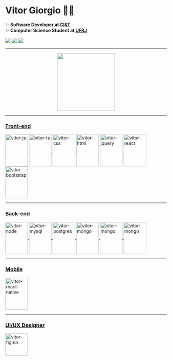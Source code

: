 # Vitor Giorgio 👨‍💻
<div>   
 
✨ **Software Developer at <a href="https://ciandt.com/br/pt-br" alt="ufrj">CI&T</a>** <br>
✨ **Computer Science Student at <a href="https://ufrj.br/" alt="ufrj">UFRJ</a>** <br>

<a href="mailto:vitorlcardoso17@gmail.com"><img src="https://img.shields.io/badge/Gmail-D14836?style=for-the-badge&logo=gmail&logoColor=white"></a> 
<a href="https://www.linkedin.com/in/vitor-lucio-giorgio"><img src="https://img.shields.io/badge/-LinkedIn-%230077B5?style=for-the-badge&logo=linkedin&logoColor=white"></a>
<a href="https://github.com/v-giorgio"><img src="https://img.shields.io/badge/GitHub-100000?style=for-the-badge&logo=github&logoColor=white"></a>
  
<hr/>

<div align="center">
 <a href="https://github.com/v-giorgio">
 <img height="180em" src="https://github-readme-stats.vercel.app/api/top-langs/?username=v-giorgio&layout=compact&langs_count=7&theme=dark"/>
</div>
<hr/>
  
### Front-end
<img align="center" alt="vitor-js" height="100" width="70" src="https://raw.githubusercontent.com/yurijserrano/Github-Profile-Readme-Logos/f994c418a134b58c4aec11152f6a4a33fa89da26/programming%20languages/javascript.svg"/>
<img align="center" alt="vitor-ts" height="100" width="70" src="https://raw.githubusercontent.com/yurijserrano/Github-Profile-Readme-Logos/f994c418a134b58c4aec11152f6a4a33fa89da26/programming%20languages/typescript.svg"/>
<img align="center" alt="vitor-css" height="100" width="70" src="https://raw.githubusercontent.com/yurijserrano/Github-Profile-Readme-Logos/f994c418a134b58c4aec11152f6a4a33fa89da26/others/css.svg"/>
<img align="center" alt="vitor-html" height="100" width="70" src="https://raw.githubusercontent.com/yurijserrano/Github-Profile-Readme-Logos/f994c418a134b58c4aec11152f6a4a33fa89da26/others/html.svg"/>
<img align="center" alt="vitor-jquery" height="100" width="70" src="https://raw.githubusercontent.com/yurijserrano/Github-Profile-Readme-Logos/f994c418a134b58c4aec11152f6a4a33fa89da26/frameworks/jquery.svg"/>
<img align="center" alt="vitor-react" height="100" width="70" src="https://raw.githubusercontent.com/yurijserrano/Github-Profile-Readme-Logos/f994c418a134b58c4aec11152f6a4a33fa89da26/frameworks/react.svg"/>
<img align="center" alt="vitor-bootstrap" height="100" width="70" src="https://raw.githubusercontent.com/yurijserrano/Github-Profile-Readme-Logos/f994c418a134b58c4aec11152f6a4a33fa89da26/frameworks/boostrap.svg"/>  

  <hr/>
  
### Back-end
<img align="center" alt="vitor-node" height="100" width="70" src="https://raw.githubusercontent.com/yurijserrano/Github-Profile-Readme-Logos/f994c418a134b58c4aec11152f6a4a33fa89da26/frameworks/nodejs.svg"/>
<img align="center" alt="vitor-mysql" height="100" width="70" src="https://raw.githubusercontent.com/yurijserrano/Github-Profile-Readme-Logos/f994c418a134b58c4aec11152f6a4a33fa89da26/databases/mysql.svg"/>
<img align="center" alt="vitor-postgres" height="100" width="70" src="https://raw.githubusercontent.com/yurijserrano/Github-Profile-Readme-Logos/f994c418a134b58c4aec11152f6a4a33fa89da26/databases/postgresql.svg"/>
<img align="center" alt="vitor-mongo" height="100" width="70" src="https://raw.githubusercontent.com/yurijserrano/Github-Profile-Readme-Logos/f994c418a134b58c4aec11152f6a4a33fa89da26/databases/mongodb.svg"/>
<img align="center" alt="vitor-mongo" height="100" width="70" src="https://raw.githubusercontent.com/yurijserrano/Github-Profile-Readme-Logos/f994c418a134b58c4aec11152f6a4a33fa89da26/programming%20languages/java.svg"/>
<img align="center" alt="vitor-mongo" height="100" width="70" src="https://raw.githubusercontent.com/yurijserrano/Github-Profile-Readme-Logos/f994c418a134b58c4aec11152f6a4a33fa89da26/frameworks/spring.svg"/>
 
  <hr/>

### Mobile

<img align="center" alt="vitor-react-native" height="100" width="70" src="https://raw.githubusercontent.com/yurijserrano/Github-Profile-Readme-Logos/f994c418a134b58c4aec11152f6a4a33fa89da26/frameworks/react.svg"/>

  <hr/>
  
### UI/UX Designer
  
<img align="center" alt="vitor-figma" height="70" width="70" src="https://cdn.worldvectorlogo.com/logos/figma-1.svg"/>
